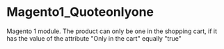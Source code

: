 # Magento1_Quoteonlyone
Magento 1 module. The product can only be one in the shopping cart, if it has the value of the attribute "Only in the cart" equally "true"
